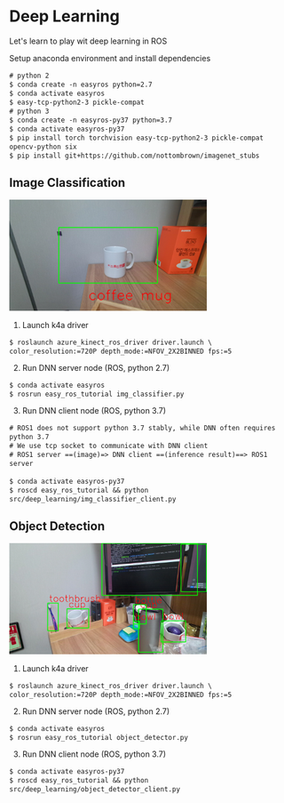 # Deep Learning

Let's learn to play wit deep learning in ROS

Setup anaconda environment and install dependencies
```
# python 2
$ conda create -n easyros python=2.7
$ conda activate easyros 
$ easy-tcp-python2-3 pickle-compat
# python 3
$ conda create -n easyros-py37 python=3.7
$ conda activate easyros-py37
$ pip install torch torchvision easy-tcp-python2-3 pickle-compat opencv-python six
$ pip install git+https://github.com/nottombrown/imagenet_stubs
```

## Image Classification

<img src="../../imgs/image_classification.png" height="200">

1. Launch k4a driver
```
$ roslaunch azure_kinect_ros_driver driver.launch \
color_resolution:=720P depth_mode:=NFOV_2X2BINNED fps:=5
```

2. Run DNN server node (ROS, python 2.7)
```
$ conda activate easyros
$ rosrun easy_ros_tutorial img_classifier.py
```

3. Run DNN client node (ROS, python 3.7)
```
# ROS1 does not support python 3.7 stably, while DNN often requires python 3.7
# We use tcp socket to communicate with DNN client
# ROS1 server ==(image)=> DNN client ==(inference result)==> ROS1 server

$ conda activate easyros-py37
$ roscd easy_ros_tutorial && python src/deep_learning/img_classifier_client.py
```



## Object Detection

<img src="../../imgs/object_detection.png" height="200">

1. Launch k4a driver
```
$ roslaunch azure_kinect_ros_driver driver.launch \
color_resolution:=720P depth_mode:=NFOV_2X2BINNED fps:=5
```

2. Run DNN server node (ROS, python 2.7)
```
$ conda activate easyros
$ rosrun easy_ros_tutorial object_detector.py
```

3. Run DNN client node (ROS, python 3.7)
```
$ conda activate easyros-py37
$ roscd easy_ros_tutorial && python src/deep_learning/object_detector_client.py
```




